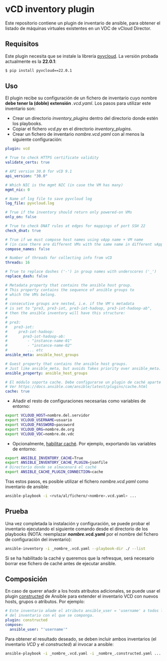 # vCD inventory plugin

Este repositorio contiene un plugin de inventario de ansible, para obtener el listado de máquinas virtuales existentes en un VDC de vCloud Director.

## Requisitos

Este plugin necesita que se instale la librería [pyvcloud](https://pypi.org/project/pyvcloud/). La versión probada actualmente es la **22.0.1**:

```bash
$ pip install pyvcloud==22.0.1
```

## Uso

El plugin recibe su configuración de un fichero de inventario cuyo nombre **debe tener la (doble) extensión** *.vcd.yaml*. Los pasos para utilizar este inventario son:

- Crear un directorio *inventory_plugins* dentro del directorio donde estén los playbooks.
- Copiar el fichero *vcd.py* en el directorio *inventory_plugins*.
- Crear un fichero de inventario *_nombre_.vcd.yaml* con al menos la siguiente configuración:

```yaml
plugin: vcd

# True to check HTTPS certificate validity
validate_certs: true

# API version 30.0 for vCD 9.1
api_version: "30.0"

# Which NIC is the mgmt NIC (in case the VM has many)
mgmt_nic: 0

# Name of log file to save pyvcloud log
log_file: pyvcloud.log

# True if the inventory should return only powered-on VMs
only_on: false

# True to check DNAT rules at edges for mappings of port SSH 22
check_dnat: true

# True if we must compose host names using vApp name + VM name
# (in case there are different VMs with the same name in different vApps)
compose_names: false

# Number of threads for collecting info from vCD
threads: 16

# True to replace dashes ('-') in group names with underscores ('_')
replace_dash: false

# Metadata property that contains the ansible host group.
# This property contains the sequence of ansible groups to
# which the VMs belong.
#
# consecutive groups are nested, i.e. if the VM's metadata
# is set to "pre3, pre3-iot, pre3-iot-hadoop, pre3-iot-hadoop-ab",
# then the ansible inventory will have this structure:
#
# pre3:
#   pre3-iot:
#     pre3-iot-hadoop:
#       pre3-iot-hadoop-ab:
#         - "instance-name-01"
#         - "instance-name-02"
#         ... etc
ansible_meta: ansible_host_groups

# Guest property that contains the ansible host groups.
# Just like ansible_meta, but avoids Takes priority over ansible_meta.
ansible_property: ansible_host_groups

# El módulo soporta cache. Debe configurarse un plugin de caché aparte
# Ver https://docs.ansible.com/ansible/latest/plugins/cache.html
cache: true
```

- Añadir el resto de configuraciones necesarias como variables de entorno:

```bash
export VCLOUD_HOST=nombre.del.servidor
export VCLOUD_USERNAME=usuario
export VCLOUD_PASSWORD=password
export VCLOUD_ORG=nombre.de.org
export VCLOUD_VDC=nombre.de.vdc
```

- Opcionalmente, [habilitar caché](https://docs.ansible.com/ansible/latest/plugins/cache.html). Por ejemplo, exportando las variables de entorno:

```bash
export ANSIBLE_INVENTORY_CACHE=True
export ANSIBLE_INVENTORY_CACHE_PLUGIN=jsonfile
# Directorio donde se almacenará el caché
export ANSIBLE_CACHE_PLUGIN_CONNECTION=cache
```

Tras estos pasos, es posible utilizar el fichero *_nombre_.vcd.yaml* como inventario de ansible:

```bash
ansible-playbook -i <ruta/al/fichero/<nombre>.vcd.yaml> ...
```

## Prueba

Una vez completada la instalación y configuración, se puede probar el inventario ejecutando el siguiente comando desde el directorio de los playbooks (NOTA: reemplazar **_nombre_.vcd.yaml** por el nombre del fichero de configuración del inventario):

```bash
ansible-inventory -i _nombre_.vcd.yaml --playbook-dir ./ --list
```

Si se ha habilitado la caché y queremos que la refresque, será necesario borrar ese fichero de caché antes de ejecutar ansible.

## Composición

En caso de querer añadir a los hosts atributos adicionales, se puede usar el plugin [constructed](https://docs.ansible.com/ansible/latest/plugins/inventory/constructed.html) de Ansible para extender el inventario VCD con nuevos hosts, grupos o atributos. Por ejemplo:

```yaml
# Este inventario añade el atributo ansible_user = 'username' a todos los hosts
# del inventario con el que se componga.
plugin: constructed
compose:
  ansible_user: "'username'"
```

Para obtener el resultado deseado, se deben incluir ambos inventarios (el inventario *VCD* y el *constructed*) al invocar a ansible:

```bash
ansible-playbook -i _nombre_.vcd.yaml -i _nombre_.constructed.yaml ...
```
